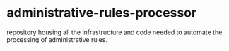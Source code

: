 # administrative-rules-processor
repository housing all the infrastructure and code needed to automate the processing of administrative rules.
